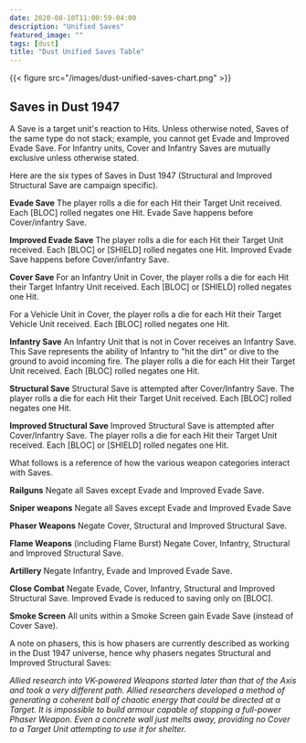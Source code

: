 ```yaml
---
date: 2020-08-10T11:00:59-04:00
description: "Unified Saves"
featured_image: ""
tags: [dust]
title: "Dust Unified Saves Table"
---
```


{{< figure src="/images/dust-unified-saves-chart.png" >}}

## Saves in Dust 1947

A Save is a target unit's reaction to Hits. Unless otherwise noted, Saves of the same type do not stack; example, you cannot get Evade and Improved Evade Save. For Infantry units, Cover and Infantry Saves are mutually exclusive unless otherwise stated.

Here are the six types of Saves in Dust 1947 (Structural and Improved Structural Save are campaign specific).

**Evade Save**
The player rolls a die for each Hit their Target Unit received. Each [BLOC] rolled negates one Hit. Evade Save happens before Cover/infantry Save.

**Improved Evade Save**
The player rolls a die for each Hit their Target Unit received. Each [BLOC] or [SHIELD] rolled negates one Hit. Improved Evade Save happens before Cover/infantry Save.

**Cover Save**
For an Infantry Unit in Cover, the player rolls a die for each Hit their Target Infantry Unit received. Each [BLOC] or [SHIELD] rolled negates one Hit.

For a Vehicle Unit in Cover, the player rolls a die for each Hit their Target Vehicle Unit received. Each [BLOC] rolled negates one Hit.

**Infantry Save**
An Infantry Unit that is not in Cover receives an Infantry Save. This Save represents the ability of Infantry to "hit the dirt" or dive to the ground to avoid incoming fire. The player rolls a die for each Hit their Target Unit received. Each [BLOC] rolled negates one Hit.

**Structural Save**
Structural Save is attempted after Cover/Infantry Save. The player rolls a die for each Hit their Target Unit received. Each [BLOC] rolled negates one Hit.

**Improved Structural Save**
Improved Structural Save is attempted after Cover/Infantry Save. The player rolls a die for each Hit their Target Unit received. Each [BLOC] or [SHIELD] rolled negates one Hit.

What follows is a reference of how the various weapon categories interact with Saves.

**Railguns**
Negate all Saves except Evade and Improved Evade Save.

**Sniper weapons**
Negate all Saves except Evade and Improved Evade Save

**Phaser Weapons**
Negate Cover, Structural and Improved Structural Save.

**Flame Weapons** (including Flame Burst)
Negate Cover, Infantry, Structural and Improved Structural Save.

**Artillery**
Negate Infantry, Evade and Improved Evade Save.

**Close Combat**
Negate Evade, Cover, Infantry, Structural and Improved Structural Save.  Improved Evade is reduced to saving only on [BLOC].


**Smoke Screen**
All units within a Smoke Screen gain Evade Save (instead of Cover Save).





A note on phasers, this is how phasers are currently described as working in the Dust 1947 universe, hence why phasers negates Structural and Improved Structural Saves:

*Allied research into VK-powered Weapons started later than that of the Axis and took a very different path. Allied researchers developed a method of generating a coherent ball of chaotic energy that could be directed at a Target. It is impossible to build armour capable of stopping a full-power Phaser Weapon. Even a concrete wall just melts away, providing no Cover to a Target Unit attempting to use it for shelter.*
